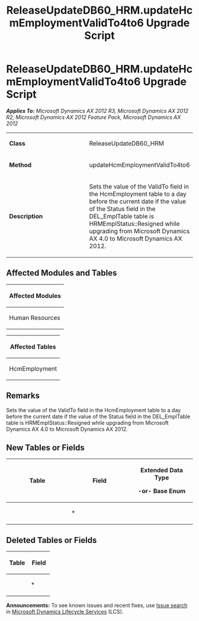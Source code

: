 ﻿---
title: ReleaseUpdateDB60_HRM.updateHcmEmploymentValidTo4to6 Upgrade Script
TOCTitle: ReleaseUpdateDB60_HRM.updateHcmEmploymentValidTo4to6 Upgrade Script
ms:assetid: c390ec53-d617-6639-93e4-dfd37cc9e640
ms:mtpsurl: https://msdn.microsoft.com/en-us/library/JJ686849(v=AX.60)
ms:contentKeyID: 49711046
ms.date: 05/18/2015
mtps_version: v=AX.60
---

# ReleaseUpdateDB60\_HRM.updateHcmEmploymentValidTo4to6 Upgrade Script 


_**Applies To:** Microsoft Dynamics AX 2012 R3, Microsoft Dynamics AX 2012 R2, Microsoft Dynamics AX 2012 Feature Pack, Microsoft Dynamics AX 2012_

<table>
<colgroup>
<col style="width: 50%" />
<col style="width: 50%" />
</colgroup>
<tbody>
<tr class="odd">
<td><p><strong>Class</strong></p></td>
<td><p>ReleaseUpdateDB60_HRM</p></td>
</tr>
<tr class="even">
<td><p><strong>Method</strong></p></td>
<td><p>updateHcmEmploymentValidTo4to6</p></td>
</tr>
<tr class="odd">
<td><p><strong>Description</strong></p></td>
<td><p>Sets the value of the ValidTo field in the HcmEmployment table to a day before the current date if the value of the Status field in the DEL_EmplTable table is HRMEmplStatus::Resigned while upgrading from Microsoft Dynamics AX 4.0 to Microsoft Dynamics AX 2012.</p></td>
</tr>
</tbody>
</table>


## Affected Modules and Tables

<table>
<colgroup>
<col style="width: 100%" />
</colgroup>
<thead>
<tr class="header">
<th><p>Affected Modules</p></th>
</tr>
</thead>
<tbody>
<tr class="odd">
<td><p>Human Resources</p></td>
</tr>
</tbody>
</table>


<table>
<colgroup>
<col style="width: 100%" />
</colgroup>
<thead>
<tr class="header">
<th><p>Affected Tables</p></th>
</tr>
</thead>
<tbody>
<tr class="odd">
<td><p>HcmEmployment</p></td>
</tr>
</tbody>
</table>


## Remarks

Sets the value of the ValidTo field in the HcmEmployment table to a day before the current date if the value of the Status field in the DEL\_EmplTable table is HRMEmplStatus::Resigned while upgrading from Microsoft Dynamics AX 4.0 to Microsoft Dynamics AX 2012.

## New Tables or Fields

<table>
<colgroup>
<col style="width: 33%" />
<col style="width: 33%" />
<col style="width: 33%" />
</colgroup>
<thead>
<tr class="header">
<th><p>Table</p></th>
<th><p>Field</p></th>
<th><p>Extended Data Type</p>
<p>-or- Base Enum</p></th>
</tr>
</thead>
<tbody>
<tr class="odd">
<td><p></p></td>
<td><p>*</p></td>
<td><p></p></td>
</tr>
</tbody>
</table>


## Deleted Tables or Fields

<table>
<colgroup>
<col style="width: 50%" />
<col style="width: 50%" />
</colgroup>
<thead>
<tr class="header">
<th><p>Table</p></th>
<th><p>Field</p></th>
</tr>
</thead>
<tbody>
<tr class="odd">
<td><p></p></td>
<td><p>*</p></td>
</tr>
</tbody>
</table>

  
**Announcements:** To see known issues and recent fixes, use [Issue search](http://go.microsoft.com/fwlink/?linkid=389258) in [Microsoft Dynamics Lifecycle Services](http://go.microsoft.com/fwlink/?linkid=306505) (LCS).

